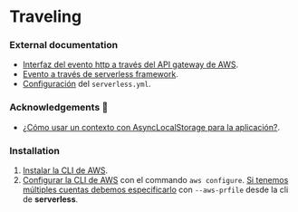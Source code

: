 # Traveling

### External documentation

- [Interfaz del evento http a través del API gateway de AWS](https://docs.aws.amazon.com/apigateway/latest/developerguide/http-api-develop-integrations-lambda.html).
- [Evento a través de serverless framework](https://www.serverless.com/framework/docs/providers/aws/events/http-api).
- [Configuración](https://www.serverless.com/framework/docs/providers/aws/guide/serverless.yml) del `serverless.yml`.

### Acknowledgements 🙌

- [¿Cómo usar un contexto con AsyncLocalStorage para la aplicación?](https://www.youtube.com/watch?v=3T1bprOR7CI&t=931s&ab_channel=AlbertHernandez).

### Installation

1. [Instalar la CLI de AWS](https://docs.aws.amazon.com/cli/latest/userguide/getting-started-install.html).
2. [Configurar la CLI de AWS](https://www.youtube.com/watch?v=WvFeja2sDZ4&ab_channel=RubenJGarcia) con el commando `aws configure`. [Si tenemos múltiples cuentas debemos especificarlo](https://seed.run/blog/how-to-deploy-your-serverless-app-into-multiple-aws-accounts.html) con `--aws-prfile` desde la cli de **serverless**.
